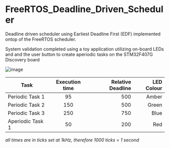 # FreeRTOS_Deadline_Driven_Scheduler
Deadline driven scheduler using Earliest Deadline First (EDF) implemented ontop of the FreeRTOS scheduler.

System validation completed using a toy application utilizing on-board LEDs and and the user button to create aperiodic tasks on the STM32F407G Discovery board

![image](test1.gif)

| Task     | Execution time         | Relative Deadline  | LED Colour   |
| ------------- |:-------------:| -----:| -----:|
| Periodic Task 1 | 95 | 500 | Amber   |
| Periodic Task 2 | 150 |   500 |  Green |
| Periodic Task 3 | 250     |    750 |  Blue  |
| Aperiodic Task 1 | 50     | 200   | Red |

*all times are in ticks set at 1kHz, therefore 1000 ticks = 1 second*

